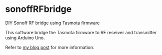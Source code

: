 # sonoffRFbridge
DIY Sonoff RF bridge using Tasmota firmware

This software bridge the Tasmota firmware to RF receiver and transmitter using Arduino Uno. 

Refer to [my blog post](https://iotdiary.blogspot.sg/2017/08/diy-sonoff-rf-bridge.html) for more information.
